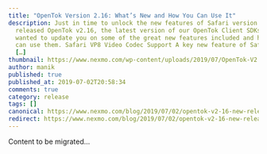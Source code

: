 ```yaml
---
title: "OpenTok Version 2.16: What’s New and How You Can Use It"
description: Just in time to unlock the new features of Safari version 12.1, we
  released OpenTok v2.16, the latest version of our OpenTok Client SDKs. We
  wanted to update you on some of the great new features included and how you
  can use them. Safari VP8 Video Codec Support A key new feature of Safari v12.1
  […]
thumbnail: https://www.nexmo.com/wp-content/uploads/2019/07/OpenTok-V2.16-Blog-1.png
author: manik
published: true
published_at: 2019-07-02T20:58:34
comments: true
category: release
tags: []
canonical: https://www.nexmo.com/blog/2019/07/02/opentok-v2-16-new-release
redirect: https://www.nexmo.com/blog/2019/07/02/opentok-v2-16-new-release
---
```

Content to be migrated...
